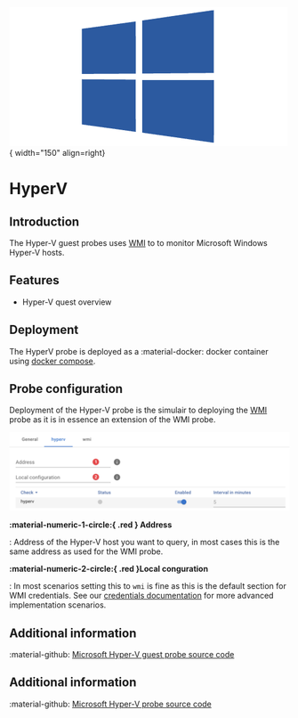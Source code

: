 ![wmi-probe](../../../images/probe_wmi.png){ width="150" align=right}

# HyperV

## Introduction

The Hyper-V guest probes uses [WMI](./index.md) to to monitor Microsoft Windows Hyper-V hosts.

## Features

* Hyper-V quest overview

## Deployment

The HyperV probe is deployed as a :material-docker: docker container using [docker compose](../appliance/docker_compose.md).

## Probe configuration

Deployment of the Hyper-V probe is the simulair to deploying the [WMI](index.md) probe as it is in essence an extension of the WMI probe.

![screenshot hypervguest config](../../../images/application_hyperv_config.png)

**:material-numeric-1-circle:{ .red } Address**

:   Address of the Hyper-V host you want to query, in most cases this is the same address as used for the WMI probe. 

**:material-numeric-2-circle:{ .red }Local conguration**

:   In most scenarios setting this to `wmi` is fine as this is the default section for WMI credentials. See our [credentials documentation](../appliance/credentials.md) for more advanced implementation scenarios.

## Additional information

:material-github: [Microsoft Hyper-V guest probe source code](https://github.com/infrasonar/hypervguest-probe)


## Additional information

:material-github: [Microsoft Hyper-V probe source code](https://github.com/infrasonar/hyperv-probe)
